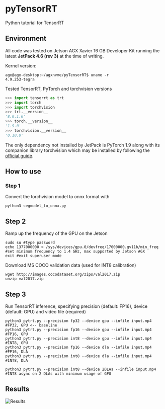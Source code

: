# pyTensorRT
Python tutorial for TensorRT

## Environment
All code was tested on Jetson AGX Xavier 16 GB Developer Kit running the latest **JetPack 4.6 (rev 3)** at the time of writing.

Kernel version:
```Shell
agx@agx-desktop:~/agxnvme/pyTensorRT$ uname -r
4.9.253-tegra
```
Tested TensorRT, PyTorch and torchvision versions
```Python
>>> import tensorrt as trt
>>> import torch
>>> import torchvision
>>> trt.__version__
'8.0.1.6'
>>> torch.__version__
'1.9.0'
>>> torchvision.__version__
'0.10.0'
```

The only dependency not installed by JetPack is PyTorch 1.9 along with its companion library torchvision which may be installed by following the [official guide](https://forums.developer.nvidia.com/t/pytorch-for-jetson-version-1-10-now-available/72048).


## How to use

### Step 1
Convert the torchvision model to onnx format with
```Shell
python3 segmodel_to_onnx.py
```

## Step 2
Ramp up the frequency of the GPU on the Jetson
```Shell
sudo su #type password
echo 1377000000 > /sys/devices/gpu.0/devfreq/17000000.gv11b/min_freq
#set minimum frequency to 1.4 GHz, max supported by Jetson AGX
exit #exit superuser mode
```

Download MS COCO validation data (used for INT8 calibration)
```Shell
wget http://images.cocodataset.org/zips/val2017.zip
unzip val2017.zip
```

## Step 3
Run TensorRT inference, specifying precision (default: FP16), device (default: GPU) and video file (required)
```Shell
python3 pytrt.py --precision fp32 --device gpu --infile input.mp4 #FP32, GPU <-- baseline
python3 pytrt.py --precision fp16 --device gpu --infile input.mp4 #FP16, GPU
python3 pytrt.py --precision int8 --device gpu --infile input.mp4 #INT8, GPU
python3 pytrt.py --precision fp16 --device dla --infile input.mp4 #FP16, DLA
python3 pytrt.py --precision int8 --device dla --infile input.mp4 #INT8, DLA

python3 pytrt.py --precision int8 --device 2DLAs --infile input.mp4 
#INT8 async on 2 DLAs with minimum usage of GPU
```

## Results
![Results](https://github.com/dataplayer12/pyTensorRT/blob/main/TensorRT%20GPU%2C%20DLA%2C%20int8%20inference.png)
